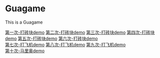 # Guagame
This is a Guagame

<font color=#0099ff>[第一次-打砖块demo](http://wantsuchen.top/Guagame/%E7%AC%AC%E4%B8%80%E6%AC%A1/game.html)</font>
<font color=#0099ff>[第二次-打砖块demo](http://wantsuchen.top/Guagame/%E7%AC%AC%E4%BA%8C%E6%AC%A1/game.html)</font>
<font color=#0099ff>[第三次-打砖块demo](http://wantsuchen.top/Guagame/%E7%AC%AC%E4%B8%89%E6%AC%A1/game.html)</font>
<font color=#0099ff>[第四次-打砖块demo](http://wantsuchen.top/Guagame/%E7%AC%AC%E4%B8%89%E6%AC%A1/game.html)</font>
<font color=#0099ff>[第五次-打砖块demo](http://wantsuchen.top/Guagame/%E7%AC%AC%E4%BA%94%E6%AC%A1/game.html)</font>
<font color=#0099ff>[第六次-打砖块demo](http://wantsuchen.top/Guagame/%E7%AC%AC%E5%85%AD%E6%AC%A1/game.html)</font><br>
<font color=#0099ff>[第七次-打飞机demo](http://wantsuchen.top/Guagame/%E7%AC%AC%E5%85%AD%E6%AC%A1/game.html)</font>
<font color=#0099ff>[第八次-打飞机demo](http://wantsuchen.top/Guagame/%E7%AC%AC%E5%85%AD%E6%AC%A1/game.html)</font>
<font color=#0099ff>[第九次-打飞机demo](http://wantsuchen.top/Guagame/%E7%AC%AC%E5%85%AD%E6%AC%A1/game.html)</font><br>
<font color=#0099ff>[第十次-马里奥demo](http://wantsuchen.top/Guagame/%E7%AC%AC%E5%8D%81%E6%AC%A1/game.html)</font>

